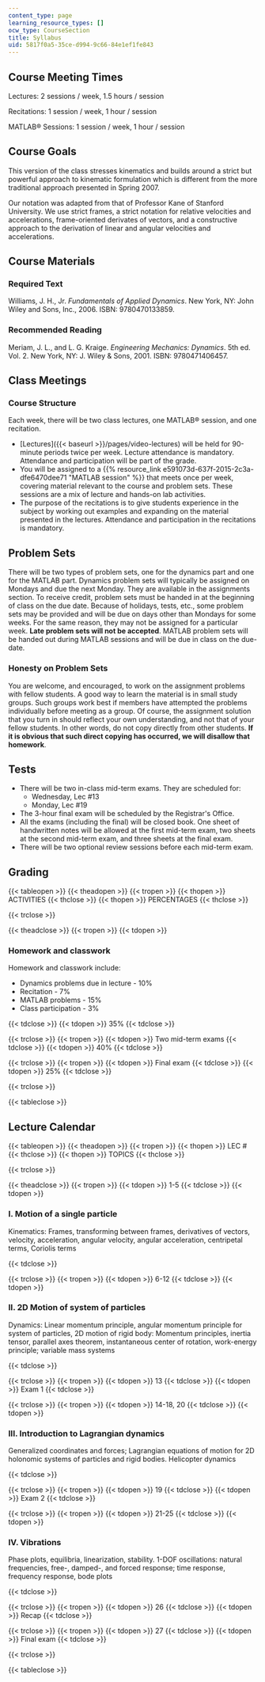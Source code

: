 ```yaml
---
content_type: page
learning_resource_types: []
ocw_type: CourseSection
title: Syllabus
uid: 5817f0a5-35ce-d994-9c66-84e1ef1fe843
---
```


Course Meeting Times
--------------------

Lectures: 2 sessions / week, 1.5 hours / session

Recitations: 1 session / week, 1 hour / session

MATLAB® Sessions: 1 session / week, 1 hour / session

Course Goals
------------

This version of the class stresses kinematics and builds around a strict but powerful approach to kinematic formulation which is different from the more traditional approach presented in Spring 2007.

Our notation was adapted from that of Professor Kane of Stanford University. We use strict frames, a strict notation for relative velocities and accelerations, frame-oriented derivates of vectors, and a constructive approach to the derivation of linear and angular velocities and accelerations.

Course Materials
----------------

### Required Text

Williams, J. H., Jr. _Fundamentals of Applied Dynamics_. New York, NY: John Wiley and Sons, Inc., 2006. ISBN: 9780470133859.

### Recommended Reading

Meriam, J. L., and L. G. Kraige. _Engineering Mechanics: Dynamics_. 5th ed. Vol. 2. New York, NY: J. Wiley & Sons, 2001. ISBN: 9780471406457.

Class Meetings
--------------

### Course Structure

Each week, there will be two class lectures, one MATLAB® session, and one recitation.

*   [Lectures]({{< baseurl >}}/pages/video-lectures) will be held for 90-minute periods twice per week. Lecture attendance is mandatory. Attendance and participation will be part of the grade.
*   You will be assigned to a {{% resource_link e591073d-637f-2015-2c3a-dfe6470dee71 "MATLAB session" %}} that meets once per week, covering material relevant to the course and problem sets. These sessions are a mix of lecture and hands-on lab activities.
*   The purpose of the recitations is to give students experience in the subject by working out examples and expanding on the material presented in the lectures. Attendance and participation in the recitations is mandatory.

Problem Sets
------------

There will be two types of problem sets, one for the dynamics part and one for the MATLAB part. Dynamics problem sets will typically be assigned on Mondays and due the next Monday. They are available in the assignments section. To receive credit, problem sets must be handed in at the beginning of class on the due date. Because of holidays, tests, etc., some problem sets may be provided and will be due on days other than Mondays for some weeks. For the same reason, they may not be assigned for a particular week. **Late problem sets will not be accepted**. MATLAB problem sets will be handed out during MATLAB sessions and will be due in class on the due-date.

### Honesty on Problem Sets

You are welcome, and encouraged, to work on the assignment problems with fellow students. A good way to learn the material is in small study groups. Such groups work best if members have attempted the problems individually before meeting as a group. Of course, the assignment solution that you turn in should reflect your own understanding, and not that of your fellow students. In other words, do not copy directly from other students. **If it is obvious that such direct copying has occurred, we will disallow that homework**.

Tests
-----

*   There will be two in-class mid-term exams. They are scheduled for:
    *   Wednesday, Lec #13
    *   Monday, Lec #19
*   The 3-hour final exam will be scheduled by the Registrar's Office.
*   All the exams (including the final) will be closed book. One sheet of handwritten notes will be allowed at the first mid-term exam, two sheets at the second mid-term exam, and three sheets at the final exam.
*   There will be two optional review sessions before each mid-term exam.

Grading
-------

{{< tableopen >}}
{{< theadopen >}}
{{< tropen >}}
{{< thopen >}}
ACTIVITIES
{{< thclose >}}
{{< thopen >}}
PERCENTAGES
{{< thclose >}}

{{< trclose >}}

{{< theadclose >}}
{{< tropen >}}
{{< tdopen >}}


### Homework and classwork

Homework and classwork include:

*   Dynamics problems due in lecture - 10%
*   Recitation - 7%
*   MATLAB problems - 15%
*   Class participation - 3%


{{< tdclose >}}
{{< tdopen >}}
35%
{{< tdclose >}}

{{< trclose >}}
{{< tropen >}}
{{< tdopen >}}
Two mid-term exams
{{< tdclose >}}
{{< tdopen >}}
40%
{{< tdclose >}}

{{< trclose >}}
{{< tropen >}}
{{< tdopen >}}
Final exam
{{< tdclose >}}
{{< tdopen >}}
25%
{{< tdclose >}}

{{< trclose >}}

{{< tableclose >}}

  

Lecture Calendar
----------------

{{< tableopen >}}
{{< theadopen >}}
{{< tropen >}}
{{< thopen >}}
LEC #
{{< thclose >}}
{{< thopen >}}
TOPICS
{{< thclose >}}

{{< trclose >}}

{{< theadclose >}}
{{< tropen >}}
{{< tdopen >}}
1-5
{{< tdclose >}}
{{< tdopen >}}


### I. Motion of a single particle

Kinematics: Frames, transforming between frames, derivatives of vectors, velocity, acceleration, angular velocity, angular acceleration, centripetal terms, Coriolis terms


{{< tdclose >}}

{{< trclose >}}
{{< tropen >}}
{{< tdopen >}}
6-12
{{< tdclose >}}
{{< tdopen >}}


### II. 2D Motion of system of particles

Dynamics: Linear momentum principle, angular momentum principle for system of particles, 2D motion of rigid body: Momentum principles, inertia tensor, parallel axes theorem, instantaneous center of rotation, work-energy principle; variable mass systems


{{< tdclose >}}

{{< trclose >}}
{{< tropen >}}
{{< tdopen >}}
13
{{< tdclose >}}
{{< tdopen >}}
Exam 1
{{< tdclose >}}

{{< trclose >}}
{{< tropen >}}
{{< tdopen >}}
14-18, 20
{{< tdclose >}}
{{< tdopen >}}


### III. Introduction to Lagrangian dynamics

Generalized coordinates and forces; Lagrangian equations of motion for 2D holonomic systems of particles and rigid bodies. Helicopter dynamics


{{< tdclose >}}

{{< trclose >}}
{{< tropen >}}
{{< tdopen >}}
19
{{< tdclose >}}
{{< tdopen >}}
Exam 2
{{< tdclose >}}

{{< trclose >}}
{{< tropen >}}
{{< tdopen >}}
21-25
{{< tdclose >}}
{{< tdopen >}}


### IV. Vibrations

Phase plots, equilibria, linearization, stability. 1-DOF oscillations: natural frequencies, free-, damped-, and forced response; time response, frequency response, bode plots


{{< tdclose >}}

{{< trclose >}}
{{< tropen >}}
{{< tdopen >}}
26
{{< tdclose >}}
{{< tdopen >}}
Recap
{{< tdclose >}}

{{< trclose >}}
{{< tropen >}}
{{< tdopen >}}
27
{{< tdclose >}}
{{< tdopen >}}
Final exam
{{< tdclose >}}

{{< trclose >}}

{{< tableclose >}}
